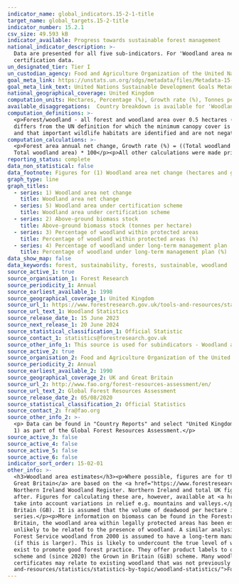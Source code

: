 ```yaml
---
indicator_name: global_indicators.15-2-1-title
target_name: global_targets.15-2-title
indicator_number: 15.2.1
csv_size: 49.593 kB
indicator_available: Progress towards sustainable forest management
national_indicator_description: >-
  Data are presented for all five sub-indicators. For 'Woodland area net change' and 'Woodland area under independently verified management certification schemes' numbers may differ to those on the UN data site due to differences in when data are updated, and differences in the handling of
  certification data.
un_designated_tier: Tier I
un_custodian_agency: Food and Agriculture Organization of the United Nations (FAO)
goal_meta_link: https://unstats.un.org/sdgs/metadata/files/Metadata-15-02-01.pdf 
goal_meta_link_text: United Nations Sustainable Development Goals Metadata (PDF 756 KB)
national_geographical_coverage: United Kingdom
computation_units: Hectares, Percentage (%), Growth rate (%), Tonnes per hectare
available_disaggregations:  Country breakdown is available for 'Woodland area net change' and 'Woodland area under independently verified management certification schemes'.
computation_definitions: >-
  <p>Forest/woodland - all forest and woodland area over 0.5 hectares (0.1 hectares in Northern Ireland) with a minimum of 20% canopy cover (or the potential to achieve it) and a minimum width of 20 metres, including areas of new planting, clearfell, windblow and restocked areas. This
  differs from the UN definition for which the minimum canopy cover is 10% (or the potential to achieve it).</p><p>Woodland certification - assesses management practices against agreed environmental standards. Certification requires that wood products are harvested legally and sustainably,
  and that important wildlife habitats are identified and are not negatively impacted by management. Woodland certification schemes promote good forest practice and are used to demonstrate that wood or wood products come from well-managed forests.</p>
computation_calculations: >-
  <p>Forest area annual net change, Growth rate (%) = ((Total woodland area in year n - Total woodland area in year n-1) / Total woodland area in year n-1) * 100</p><p>Percentage of woodland area under independently verified management certification schemes = (Certified woodland area /
  Total woodland area) * 100</p><p>All other calculations were made prior to data acquisition and further information on these can be found in 'Other information' below and in the links in the sources tab.</p>
reporting_status: complete
data_non_statistical: false
data_footnote: Figures for (1) Woodland area net change (hectares and growth %); and (5) Woodland area under certification management (percentage %) for Northern Ireland and the UK are not shown prior to 2013 due to a change in methodology.
graph_type: line
graph_titles:
  - series: 1) Woodland area net change
    title: Woodland area net change
  - series: 5) Woodland area under certification scheme
    title: Woodland area under certification scheme
  - series: 2) Above-ground biomass stock
    title: Above-ground biomass stock (tonnes per hectare)
  - series: 3) Percentage of woodland within protected areas
    title: Percentage of woodland within protected areas (%)
  - series: 4) Percentage of woodland under long-term management plan
    title: Percentage of woodland under long-term management plan (%)
data_show_map: false
data_keywords: forest, sustainability, forests, sustainable, woodland
source_active_1: true
source_organisation_1: Forest Research
source_periodicity_1: Annual
source_earliest_available_1: 1998
source_geographical_coverage_1: United Kingdom
source_url_1: https://www.forestresearch.gov.uk/tools-and-resources/statistics/statistics-by-topic/woodland-statistics/
source_url_text_1: Woodland Statistics
source_release_date_1: 15 June 2023
source_next_release_1: 20 June 2024
source_statistical_classification_1: Official Statistic 
source_contact_1: statistics@forestresearch.gov.uk
source_other_info_1: This source is used for subindicators - Woodland area annual net change, and Woodland area under long-term management plan
source_active_2: true
source_organisation_2: Food and Agriculture Organization of the United Nations (FAO)
source_periodicity_2: Annual
source_earliest_available_2: 1990
source_geographical_coverage_2: UK and Great Britain
source_url_2: http://www.fao.org/forest-resources-assessment/en/
source_url_text_2: Global Forest Resources Assessment
source_release_date_2: 05/08/2020
source_statistical_classification_2: Official Statistics
source_contact_2: fra@fao.org
source_other_info_2: >-
  <p> Data can be found in "Country Reports" and select "United Kingdom".</p><p>This source has been used for statistics on biomass, forest area with protected areas, and forest area with a long-term management plan.</p><p> These data are collected by FAO from Forest Research (see Source
  1) as part of the Global Forest Resources Assessment.</p>
source_active_3: false
source_active_4: false
source_active_5: false
source_active_6: false
indicator_sort_order: 15-02-01
other_info: >-
  <h3>Woodland area estimates</h3><p>Where possible, figures are for the woodland area certified, rather than the land area certified.</p><p><a href="https://data.gov.uk/dataset/f316113c-acdf-445b-8576-2bd87e81bf17/national-forest-inventory-woodland-gb-2018">Woodland area estimates for
  Great Britain</a> are based on the <a href="https://www.forestresearch.gov.uk/tools-and-resources/national-forest-inventory/">National Forest Inventory (NFI) Woodland map</a>.</p><p>For Northern Ireland, following a change of methodology in 2012, woodland area estimates are based on the
  Northern Ireland Woodland Register. Northern Ireland and total UK figures for percentage of forest area with a long-term management plan, and forest area annual net change prior to 2013 are not shown here, as estimates before the change in methodology are not directly comparable to those
  after. Figures for calculating these are, however, available at <a href="https://www.forestresearch.gov.uk/tools-and-resources/statistics/statistics-by-topic/woodland-statistics/">Forest Research</a>.</p><p>The land area and forest area measurements used here are ‘flat’ as they do not
  take into account variations in relief e.g. mountains and valleys.</p><h3>Biomass stock</h3><p>Data for biomass stock are estimated using National Forest Inventory (NFI) estimates of 218 thousand oven dry tonnes for conifers, and 208 thousand oven dry tonnes for broadleaves in Great
  Britain (GB). It is assumed that the volume of deadwood per hectare is unchanged over time, and that all estimates per hectare for the UK are similar to GB levels. Growing stock estimates have been used to uprate GB biomass figures from the NFI report to UK figures and to derive a time
  series.</p><p>More information on biomass can be found in the Forestry Commission publication on <a href="https://www.forestresearch.gov.uk/publications/biomass-in-live-woodland-trees-in-britain/">Biomass in live woodland trees in Britain</a>.</p><h3>Protected areas</h3><p>For Great
  Britain, the woodland area within legally protected areas has been estimated by overlaying the National Forest Inventory woodland map with maps of designated areas. Geological Sites of Special Scientific Interest have been excluded from this analysis, as the designation in these cases is
  unlikely to be related to the presence of woodland. A similar analysis was undertaken by the Northern Ireland Forest Service for the Forest Resources Assessment 2015.</p><h3>Long-term management plans</h3><p>All Forestry England, Forestry and Land Scotland, Natural Resources Wales, and
  Forest Service woodland from 2000 is assumed to have a long-term management plan. For private sector woodland, the area of woodland with a long-term management plan has been estimated from data held in administrative systems for Grants & Regulations, or for areas of certified woodland
  (if this is larger). This is likely to undercount the true level of woodland with a long-term management plan.</p><h3>Independently verified management certification schemes</h3><p>Forestry certification schemes are owned by national or international non-governmental organisations and
  exist to promote good forest practice. They offer product labels to demonstrate that wood or wood products come from well-managed forests. Certified woodland areas are based the Forest Stewardship Council (FSC) scheme, the Programme for the Endorsement of Forest Certification (PEFC)
  scheme and (since 2020) the Grown in Britain (GiB) scheme. Many woodlands are certified under more than one scheme. Further details can be found in the <a href="https://cdn.forestresearch.gov.uk/2023/06/PWS-statsnotice-15jun23.pdf">Provisional Woodland Statistics 2023</a>.</p><p>New
  certificates may relate to existing woodland that was not previously certified, or to newly planted areas.</p><h3>Further information</h3><p>For further information on the methodology and quality of woodland area estimates please see the <a href="https://www.forestresearch.gov.uk/tools-
  and-resources/statistics/statistics-by-topic/woodland-statistics/">Forest Research Woodland Statistics</a>.</p><p> Data follows the UN specification for this indicator. This indicator has been identified in collaboration with topic experts.
---
```

